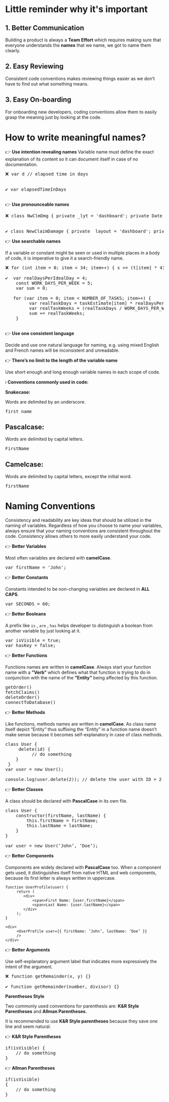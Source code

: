 # Little reminder why it's important

## 1. Better Communication

Building a product is always a  **Team Effort**  which requires making sure that everyone understands the  **names**
that we name, we got to name them clearly.

## 2. Easy Reviewing

Consistent code conventions makes reviewing things easier as we don’t have to find out what something means.

## 3. Easy On-boarding

For onboarding new developers, coding conventions allow them to easily grasp the meaning just by looking at the code.

# How to write meaningful names?

👉 **Use intention revealing names**
Variable name must define the exact explanation of its content so it can document itself in case of no documentation.
<pre>
❌ var d // elapsed time in days


✔️ var elapsedTimeInDays

</pre>

👉 **Use pronounceable names**

<pre>
❌ class NwClmDmg { private _lyt = 'dashboard'; private Date _modymdhms;}


✔️ class NewClaimDamage { private _layout = 'dashboard'; private Date _modificationTimestamp;}
</pre>

👉 **Use searchable names**

If a variable or constant might be seen or used in multiple places in a body of code, it is imperative to give it a
search-friendly name.
<pre>
❌ for (int item = 0; item < 34; item++) { s += (t[item] * 4) / 5;}

✔️  var realDaysPerIdealDay = 4;
    const WORK_DAYS_PER_WEEK = 5;
    var sum = 0;
    
   for (var item = 0; item < NUMBER_OF_TASKS; item++) {
         var realTaskDays = taskEstimate[item] * realDaysPerIdealDay; 
         var realTaskWeeks = (realTaskDays / WORK_DAYS_PER_WEEK); 
         sum += realTaskWeeks;
    }

</pre>
👉 **Use one consistent language**

Decide and use one natural language for naming, e.g. using mixed English and French names will be inconsistent and
unreadable.

👉 **There’s no limit to the length of the variable name**

Use short enough and long enough variable names in each scope of code.

:information_source: **Conventions commonly used in code:**

**Snakecase:**

Words are delimited by an underscore.

<pre>first_name</pre>

## **Pascalcase:**

Words are delimited by capital letters.

<pre>FirstName</pre>

## **Camelcase:**

Words are delimited by capital letters, except the initial word.

<pre>firstName
</pre>

# **Naming Conventions**

Consistency and readability are key ideas that should be utilized in the naming of variables. Regardless of how you
choose to name your variables, always ensure that your naming conventions are consistent throughout the code.
Consistency allows others to more easily understand your code.

👉 **Better Variables**

Most often variables are declared with  ****camelCase****.
<pre>
var firstName = 'John';
</pre>

👉 **Better Constants**

Constants intended to be non-changing variables are declared in  ****ALL CAPS****.
<pre>
var SECONDS = 60;
</pre>

👉 **Better Booleans**

A prefix like `is` , `are` , `has` helps developer to distinguish a boolean from another variable by just looking at it.
<pre>
var isVisible = true;
var hasKey = false;
</pre>

👉 **Better Functions**

Functions names are written in  ****camelCase****. Always start your function name with a  ****”Verb”****  which defines
what that function is trying to do in conjunction with the name of the  ****”Entity”****  being affected by this
function.
<pre>
getOrder()
fetchClaims()
deleteOrder()
connectToDatabase()
</pre>

👉 **Better Methods**

Like functions, methods names are written in  ****camelCase****. As class name itself depict “Entity” thus suffixing the
“Entity” in a function name doesn’t make sense because it becomes self-explanatory in case of class methods.

<pre>
class User { 
     delete(id) {
          // do something 
    }
 }
var user = new User();

console.log(user.delete(2)); // delete the user with ID = 2
</pre>

👉 **Better Classes**

A class should be declared with  ****PascalCase****  in its own file.
<pre>
class User { 
    constructor(firstName, lastName) {
        this.firstName = firstName;
        this.lastName = lastName; 
    }
}

var user = new User(‘John’, ‘Doe’);
</pre>

👉 **Better Components**

Components are widely declared with  ****PascalCase****  too. When a component gets used, it distinguishes itself from
native HTML and web components, because its first letter is always written in uppercase.

```
function UserProfile(user) { 
     return ( 
        <div>
            <span>First Name: {user.firstName}</span>
            <span>Last Name: {user.lastName}</span>
        </div>
     );
}

<div> 
     <UserProfile user={{ firstName: ‘John’, lastName: ‘Doe’ }}
     />
</div>
```

👉 **Better Arguments**

Use self-explanatory argument label that indicates more expressively the intent of the argument.
<pre>
❌ function getRemainder(x, y) {}

✔️ function getRemainder(number, divisor) {}
</pre>


**Parentheses Style**

Two commonly used conventions for parenthesis are:  **K&R Style Parentheses** and **Allman Parentheses.**

It is recommended to use **K&R Style parentheses** because they save one line and seem natural.

👉 **K&R Style Parentheses**
<pre>
if(isVisible) { 
    // do something
}
</pre>

👉 **Allman Parentheses**
<pre>
if(isVisible)
{
    // do something
}
</pre>

